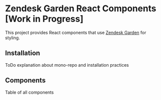 # Zendesk Garden React Components [Work in Progress]

This project provides React components that use
[Zendesk Garden](http://zendeskgarden.github.io/) for styling.

## Installation

ToDo explanation about mono-repo and installation practices

## Components

Table of all components
